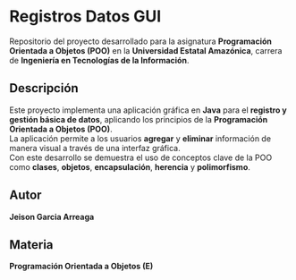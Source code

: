 # **Registros Datos GUI**

Repositorio del proyecto desarrollado para la asignatura **Programación Orientada a Objetos (POO)** en la **Universidad Estatal Amazónica**, carrera de **Ingeniería en Tecnologías de la Información**.

## **Descripción**
Este proyecto implementa una aplicación gráfica en **Java** para el **registro y gestión básica de datos**, aplicando los principios de la **Programación Orientada a Objetos (POO)**.  
La aplicación permite a los usuarios **agregar** y **eliminar** información de manera visual a través de una interfaz gráfica.  
Con este desarrollo se demuestra el uso de conceptos clave de la POO como **clases**, **objetos**, **encapsulación**, **herencia** y **polimorfismo**.

## **Autor**
**Jeison Garcia Arreaga**

## **Materia**
**Programación Orientada a Objetos (E)**
